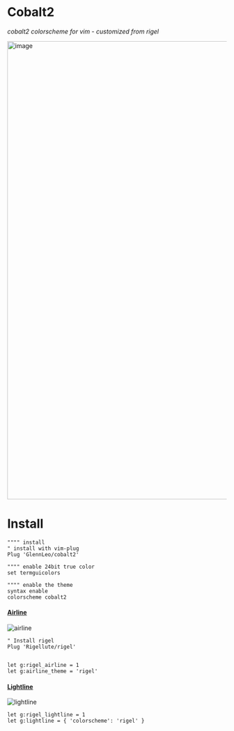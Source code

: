 # Cobalt2

<em>cobalt2 colorscheme for vim - customized from rigel</em>

<img width="1053" alt="image" src="https://user-images.githubusercontent.com/39697194/99364342-6fe90d00-28e8-11eb-9489-61485f7b013b.png">

# Install

```vim
"""" install
" install with vim-plug
Plug 'GlennLeo/cobalt2'

"""" enable 24bit true color
set termguicolors

"""" enable the theme
syntax enable
colorscheme cobalt2
```

#### [Airline](https://github.com/vim-airline/vim-airline)

<img alt="airline" src="https://user-images.githubusercontent.com/12150276/62639300-28c74a80-b937-11e9-8376-06bbefceaf10.png">

```vim
" Install rigel
Plug 'Rigellute/rigel'


let g:rigel_airline = 1
let g:airline_theme = 'rigel'
```

#### [Lightline](https://github.com/itchyny/lightline.vim)

<img alt="lightline" src="https://user-images.githubusercontent.com/12150276/62639141-cd955800-b936-11e9-8536-ef77698981cd.png">

```vim
let g:rigel_lightline = 1
let g:lightline = { 'colorscheme': 'rigel' }
```
